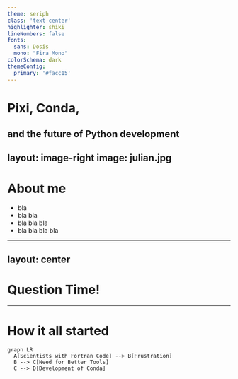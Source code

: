 ```yaml
---
theme: seriph
class: 'text-center'
highlighter: shiki
lineNumbers: false
fonts:
  sans: Dosis
  mono: "Fira Mono"
colorSchema: dark
themeConfig:
  primary: '#facc15'
---
```


# Pixi, Conda,

and the future of Python development
---
layout: image-right
image: julian.jpg
---

# About me

- bla
- bla bla
- bla bla bla
- bla bla bla bla

---
layout: center
---

# Question Time!
---

# How it all started
<div class="flex flex-col justify-center h-full">

```mermaid
graph LR
  A[Scientists with Fortran Code] --> B[Frustration]
  B --> C[Need for Better Tools]
  C --> D[Development of Conda]
```

</div>
